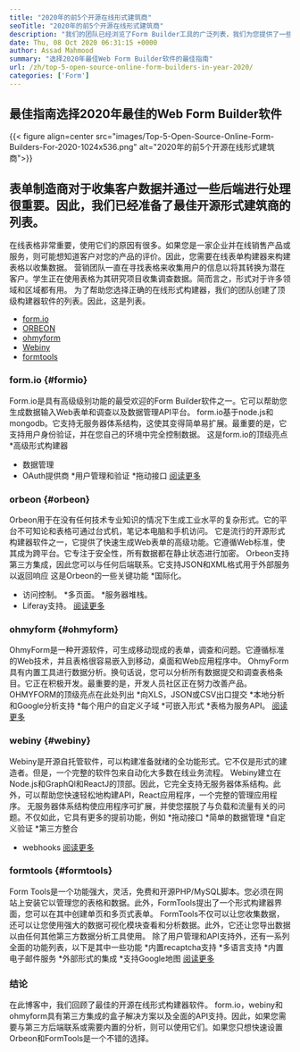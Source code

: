 ```yaml
---
title: "2020年的前5个开源在线形式建筑商" 
seoTitle: "2020年的前5个开源在线形式建筑商" 
description: "我们的团队已经浏览了Form Builder工具的广泛列表，我们为您提供了一些简短的在线形式构建器软件。" 
date: Thu, 08 Oct 2020 06:31:15 +0000
author: Assad Mahmood
summary: "选择2020年最佳Web Form Builder软件的最佳指南" 
url: /zh/top-5-open-source-online-form-builders-in-year-2020/
categories: ['Form']
---
```


## 最佳指南选择2020年最佳的Web Form Builder软件

{{< figure align=center src="images/Top-5-Open-Source-Online-Form-Builders-For-2020-1024x536.png" alt="2020年的前5个开源在线形式建筑商">}}


## 表单制造商对于收集客户数据并通过一些后端进行处理很重要。因此，我们已经准备了最佳开源形式建筑商的列表。
在线表格非常重要，使用它们的原因有很多。如果您是一家企业并在线销售产品或服务，则可能想知道客户对您的产品的评价。因此，您需要在线表单构建器来构建表格以收集数据。
营销团队一直在寻找表格来收集用户的信息以将其转换为潜在客户。学生正在使用表格为其研究项目收集调查数据。简而言之，形式对于许多领域和区域都有用。
为了帮助您选择正确的在线形式构建器，我们的团队创建了顶级构建器软件的列表。因此，这是列表。
  * [form.io][1]
  * [ORBEON][2]
  * [ohmyform][3]
  * [Webiny][4]
  * [formtools][5]

### **form.io**    {#formio}
Form.io是具有高级级别功能的最受欢迎的Form Builder软件之一。它可以帮助您生成数据输入Web表单和调查以及数据管理API平台。
form.io基于node.js和mongodb。它支持无服务器体系结构，这使其变得简单易扩展。最重要的是，它支持用户身份验证，并在您自己的环境中完全控制数据。
这是form.io的顶级亮点
  *高级形式构建器
  * 数据管理
  * OAuth提供商
  *用户管理和验证
  *拖动接口
    [阅读更多][6]

### **orbeon**    {#orbeon}
Orbeon用于在没有任何技术专业知识的情况下生成工业水平的复杂形式。它的平台不可知论和表格可通过台式机，笔记本电脑和手机访问。
它是流行的开源形式构建器软件之一，它提供了快速生成Web表单的高级功能。它遵循Web标准，使其成为跨平台。它专注于安全性，所有数据都在静止状态进行加密。
Orbeon支持第三方集成，因此您可以与任何后端联系。它支持JSON和XML格式用于外部服务以返回响应
这是Orbeon的一些关键功能
  *国际化。
  * 访问控制。
  *多页面。
  *服务器堆栈。
  * Liferay支持。
    [阅读更多][7]

### **ohmyform**    {#ohmyform}
OhmyForm是一种开源软件，可生成移动现成的表单，调查和问题。它遵循标准的Web技术，并且表格很容易嵌入到移动，桌面和Web应用程序中。
OhmyForm具有内置工具进行数据分析。换句话说，您可以分析所有数据提交和调查表格条目。它正在积极开发。最重要的是，开发人员社区正在努力改善产品。
OHMYFORM的顶级亮点在此处列出
  *向XLS，JSON或CSV出口提交
  *本地分析和Google分析支持
  *每个用户的自定义子域
  *可嵌入形式
  *表格为服务API。
    [阅读更多][8]

### **webiny**    {#webiny}
Webiny是开源自托管软件，可以构建准备就绪的全功能形式。它不仅是形式的建造者。但是，一个完整的软件包来自动化大多数在线业务流程。
Webiny建立在Node.js和GraphQl和ReactJ的顶部。因此，它完全支持无服务器体系结构。此外，可以帮助您快速轻松地构建API，React应用程序，一个完整的管理应用程序。
无服务器体系结构使应用程序可扩展，并使您摆脱了与负载和流量有关的问题。不仅如此，它具有更多的提前功能，例如
  *拖动接口
  *简单的数据管理
  *自定义验证
  *第三方整合
  * webhooks
    [阅读更多][9]

### **formtools**    {#formtools}
Form Tools是一个功能强大，灵活，免费和开源PHP/MySQL脚本。您必须在网站上安装它以管理您的表格和数据。此外，FormTools提出了一个形式构建器界面，您可以在其中创建单页和多页式表单。
FormTools不仅可以让您收集数据，还可以让您使用强大的数据可视化模块查看和分析数据。此外，它还让您导出数据以由任何其他第三方数据分析工具使用。
除了用户管理和API支持外，还有一系列全面的功能列表，以下是其中一些功能
  *内置recaptcha支持
  *多语言支持
  *内置电子邮件服务
  *外部形式的集成
  *支持Google地图
    [阅读更多][10]

### 结论
在此博客中，我们回顾了最佳的开源在线形式构建器软件。 form.io，webiny和ohmyform具有第三方集成的盒子解决方案以及全面的API支持。因此，如果您需要与第三方后端联系或需要内置的分析，则可以使用它们。如果您只想快速设置Orbeon和FormTools是一个不错的选择。

  
[1]: #formio
[2]: #orbeon
[3]: #ohmyform
[4]: #webiny
[5]: #formtools
[6]: https://products.containerize.com/form/formio
[7]: https://products.containerize.com/form/orbeon
[8]: https://products.containerize.com/form/ohmyform
[9]: https://products.containerize.com/form/webiny
[10]: https://products.containerize.com/form/formtools
